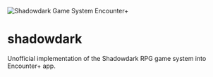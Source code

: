 ![Shadowdark Game System Encounter+](images/sd-banner-unofficial.jpg)

# shadowdark
Unofficial implementation of the Shadowdark RPG game system into Encounter+ app.
